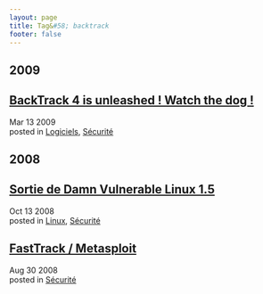 ```yaml
---
layout: page
title: Tag&#58; backtrack
footer: false
---
```


<div id="blog-archives" class="category">
<h2>2009</h2>

<article>
<h1><a href="/2009/03/13/backtrack-4-is-unleashed-watch-the-dog/index.html">BackTrack 4 is unleashed ! Watch the dog !</a></h1>
<time datetime="2009-03-13T00:00:00-06:00" pubdate><span class='month'>Mar</span> <span class='day'>13</span> <span class='year'>2009</span></time>
<footer>
<span class="categories">posted in 
<a href='/categories/logiciels/'>Logiciels</a>, <a href='/categories/sécurité/'>Sécurité</a></span>
</footer>
</article>
<h2>2008</h2>

<article>
<h1><a href="/2008/10/13/sortie-de-damn-vulnerable-linux-15/index.html">Sortie de Damn Vulnerable Linux 1.5</a></h1>
<time datetime="2008-10-13T00:00:00-06:00" pubdate><span class='month'>Oct</span> <span class='day'>13</span> <span class='year'>2008</span></time>
<footer>
<span class="categories">posted in 
<a href='/categories/linux/'>Linux</a>, <a href='/categories/sécurité/'>Sécurité</a></span>
</footer>
</article>

<article>
<h1><a href="/2008/08/30/fasttrack-metasploit/index.html">FastTrack / Metasploit</a></h1>
<time datetime="2008-08-30T00:00:00-06:00" pubdate><span class='month'>Aug</span> <span class='day'>30</span> <span class='year'>2008</span></time>
<footer>
<span class="categories">posted in 
<a href='/categories/sécurité/'>Sécurité</a></span>
</footer>
</article>
</div>
